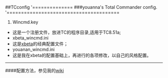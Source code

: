 ##TCconfig
'==============
###youanna's Total Commander config.
'=======================================

 1. Wincmd.key
  - 这是一个注册文件，放进TC的程序目录,适用于TC8.51a;
 - xbeta_wincmd.ini
  - 这是[xbeta](http://xbeta.info)的经典配置文件；
 - youanan_wincmd.ini
  - 这是我在xbeta的配置基础上，再进行的各项修改，以自己的风格配置。
---- 
####配置方法，参见我的[wiki](http://youanan.com/TotalCommander.html)

